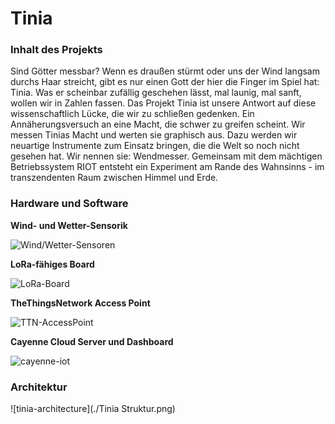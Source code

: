 # Tinia

### Inhalt des Projekts
Sind Götter messbar? Wenn es draußen stürmt oder uns der Wind langsam durchs Haar streicht, gibt es nur einen Gott der hier die Finger im Spiel hat: Tinia. Was er scheinbar zufällig geschehen lässt, mal launig, mal sanft, wollen wir in Zahlen fassen. Das Projekt Tinia ist unsere Antwort auf diese wissenschaftlich Lücke, die wir zu schließen gedenken. Ein Annäherungsversuch an eine Macht, die schwer zu greifen scheint. Wir messen Tinias Macht und werten sie graphisch aus. Dazu werden wir neuartige Instrumente zum Einsatz bringen, die die Welt so noch nicht gesehen hat. Wir nennen sie: Wendmesser. Gemeinsam mit dem mächtigen Betriebssystem RIOT entsteht ein Experiment am Rande des Wahnsinns - im transzendenten Raum zwischen Himmel und Erde.

### Hardware und Software

**Wind- und Wetter-Sensorik**

![Wind/Wetter-Sensoren](https://upload.wikimedia.org/wikipedia/commons/9/96/Windrad_SWM.jpg)

**LoRa-fähiges Board**

![LoRa-Board](https://objenious.com/wp-content/uploads/2017/10/en.b-l072z-lrwan1.jpg)

**TheThingsNetwork Access Point**

![TTN-AccessPoint](https://ttnweb.azureedge.net/static/common/logo/ttn.3e781f47c572.svg)

**Cayenne Cloud Server und Dashboard**

![cayenne-iot](https://mydevices.com/wp-content/themes/mydevices/dist/images/cayenne_on_phone.png)

### Architektur

![tinia-architecture](./Tinia Struktur.png)
